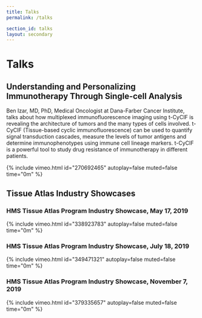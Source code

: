 ```yaml
---
title: Talks
permalink: /talks

section_id: talks
layout: secondary
---
```


# Talks

## Understanding and Personalizing Immunotherapy Through Single-cell Analysis
Ben Izar, MD, PhD, Medical Oncologist at Dana-Farber Cancer Institute, talks about how multiplexed immunofluorescence imaging using t-CyCIF is revealing the architecture of tumors and the many types of cells involved. t-CyCIF (Tissue-based cyclic immunofluorescence) can be used to quantify signal transduction cascades, measure the levels of tumor antigens and determine immunophenotypes using immune cell lineage markers. t-CyCIF is a powerful tool to study drug resistance of immunotherapy in different patients.

{% include vimeo.html id="270692465" autoplay=false muted=false time="0m" %}

## Tissue Atlas Industry Showcases
### HMS Tissue Atlas Program Industry Showcase, May 17, 2019
{% include vimeo.html id="338923783" autoplay=false muted=false time="0m" %}

### HMS Tissue Atlas Program Industry Showcase, July 18, 2019
{% include vimeo.html id="349471321" autoplay=false muted=false time="0m" %}

### HMS Tissue Atlas Program Industry Showcase, November 7, 2019
{% include vimeo.html id="379335657" autoplay=false muted=false time="0m" %}
